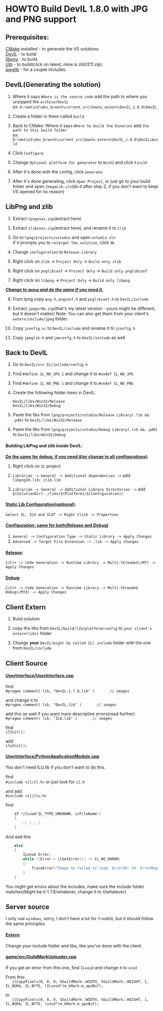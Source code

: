 # HOWTO Build DevIL 1.8.0 with JPG and PNG support

## Prerequisites:
[CMake](https://cmake.org/) installed - to generate the VS solutions.  
[DevIL](https://sourceforge.net/projects/openil/files/DevIL/1.8.0/DevIL-1.8.0.zip/download?use_mirror=altushost-swe) - to build.  
[libpng](http://www.libpng.org/pub/png/libpng.html) - to build.  
[zlib](https://sourceforge.net/projects/libpng/files/zlib/1.2.11/) - to build(click on latest, mine is zlib1211.zip).  
[jpeglib](https://www.ijg.org/) - for a couple includes.  


## DevIL(Generating the solution)

1. Where it says `Where is the source code` add the path to where you unzipped the `archive/DevIL`  
ex: `D:\metin2\dev_branch\current_src\howto_extern\DevIL_1.8.0\DevIL`

2. Create a folder in there called `build`

3. Back to CMake: Where it says `Where to build the binaries` add `the path to this build folder`  
ex: `D:\metin2\dev_branch\current_src\howto_extern\DevIL_1.8.0\DevIL\build`  

4. Click `Configure`  

5. Change `Optional platform for generator` to `Win32` and click `Finish`

6. After it's done with the config, click `Generate`  

7. After it's done generating, click `Open Project`, or just go to your build folder and open `ImageLib.sln`(do it after step 2, if you don't want to keep VS opened for no reason)  


## LibPng and zlib

1. Extract `lpngxxxx.zip`(extract here)  
2. Extract `zlibxxxx.zip`(extract here), and rename it to `zlib`  

3. Go to `lpng/projects/vstudio` and open `vstudio.sln`  
If it prompts you to `retarget the solution`, click `Ok`  

4. Change `configuration` to `Release Library`  
5. Right click on `zlib` -> `Project Only` -> `Build only zlib`  
6. Right click on `pnglibconf` -> `Project Only` -> `Build only pnglibconf`  
7. Right click on `libpng` -> `Project Only` -> `Build only libpng`  

<ins>__*Change to `debug` and do the same if you need it.*__</ins>

8. From lpng copy `png.h`, `pngconf.h` and `pnglibconf.h` to `DevIL/include`

9. Extract `jpegsr9e.zip`(that's my latest version - yours might be different, but it doesn't matter)
Note: You can also get them from your client's `extern/include/jpeg` folder.

10. Copy `jconfig.vc` to `DevIL/include` and rename it to `jconfig.h`  
11. Copy `jpeglib.h` and `jmorecfg.h`  to `DevIL/include` as well  


## Back to DevIL

1. Go to `DevIL/src-IL/include/config.h`  

2. Find `#define IL_NO_JPG 1` and change it to `#undef IL_NO_JPG`  
3. Find `#define IL_NO_PNG 1` and change it to `#undef IL_NO_PNG`  

4. Create the following folder trees in DevIL:
	```
	DevIL/libs/Win32/Release
	DevIL/libs/Win32/Debug
	```

5. Paste the libs from `lpng/projects/vstudio/Release Library(.lib && .pdb)` to `DevIL/libs/Win32/Release`  

6. Paste the libs from `lpng/projects/vstudio/Debug Library(.lib && .pdb)` to `DevIL/libs/Win32/Debug`  

#### Building LibPng and zlib inside DevIL:
<ins>__Do the same for debug, if you need it(or change to all configurations)__</ins>

1. Right click on `IL` project  

2. `Librarian -> General -> Additional Dependencies ->` add `libpng16.lib; zlib.lib`  

3. `Librarian -> General -> Additional Library Directories ->` add `$(SolutionDir)../libs/$(Platform)/$(Configuration)/`  


#### <ins>Static Lib Configuration(optional)</ins>:
`Select IL, ILU and ILUT -> Right Click -> Properties`  

#### <ins>Configuration: same for both(Release and Debug)</ins>
1. `General -> Configuration Type -> Static Library -> Apply Changes`  
2. `Advanced -> Target File Extension -> .lib -> Apply Changes`  

#### <ins>Release</ins>:
`C/C++ -> Code Generation -> Runtime Library -> Multi-threaded(/MT) -> Apply Changes`  

#### <ins>Debug</ins>:
`C/C++ -> Code Generation -> Runtime Library -> Multi-threaded Debug(/MTd) -> Apply Changes`  



## Client Extern
1. Build solution

2. copy the libs from `DevIL/build/lib/platform/config` to `your client's extern(libs)` folder  

3. Change __your__ `DevIL(might be called IL) include` folder with the one from `DevIL/include`  


## Client Source
#### <ins>UserInterface/UserInterface.cpp</ins>
find  
`#pragma comment( lib, "DevIL-1.7.8.lib" )       // images`  

and change it to  
`#pragma comment( lib, "DevIL.lib" )       // images`  

add this as well if you want more descriptive errors(read further)  
`#pragma comment( lib, "ILU.lib" )       // images`  

find   
`ilInit();`  

add  
`iluInit();`  


#### <ins>UserInterface/PythonApplicationModule.cpp</ins>
You don't need ILU.lib if you don't want to do this.

find   
`#include <il/il.h>` or just look for `il.h`  

and add  
`#include <il/ilu.h>`  

find  
```cpp
	if (ilLoad(IL_TYPE_UNKNOWN, szFileName))
	{
		// [...]
	}
```
And add this  
```cpp
	else
	{
		ILenum Error;
		while ((Error = ilGetError()) != IL_NO_ERROR)
		{
			TraceError("Image %s failed to load. ErrorID: %d. ErrorMsg: %s\n", szFileName, Error, iluErrorString(Error));
		}
	}
```

You might get errors about the includes, make sure the include folder matches(Might be il-1.7.8/whatever, change it to il/whatever).


## Server source
I only use `windows`, sorry, I don't have a tut for `freeBSD`, but it should follow the same principles.

#### <ins>Extern</ins>:
Change your include folder and libs, like you've done with the client.

#### <ins>game/src/GuildMarkUploader.cpp</ins>
If you get an error from this one, find `ILvoid` and change it to `void`  

From this:  
`	ilCopyPixels(0, 0, 0, SGuildMark::WIDTH, SGuildMark::HEIGHT, 1, IL_BGRA, IL_BYTE, (ILvoid*)m_kMark.m_apxBuf);`  

to  
`	ilCopyPixels(0, 0, 0, SGuildMark::WIDTH, SGuildMark::HEIGHT, 1, IL_BGRA, IL_BYTE, (void*)m_kMark.m_apxBuf);`  


